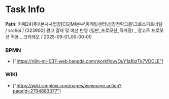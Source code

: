# Task Info

**Path:** 카페24(주)\본사사업장\[CG]MI본부\마케팅센터\성장전략그룹\그로스파트너팀 / srchoi / [323900] 광고 결제 및 예산 반영 (일반_프로모션_직계정) _ 광고주 프로모션 적용 _ 크리테오 / 2025-09-01_00-00-00

### BPMN
- ["https://n8n-mi-037-web.hanpda.com/workflow/OuY1a1bzTk7VDCLE"]

### WIKI
- ["https://wiki.simplexi.com/pages/viewpage.action?pageId=2794883377"]

